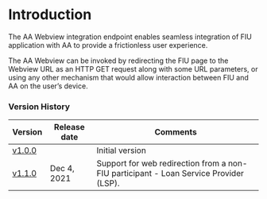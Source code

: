 # Introduction

The AA Webview integration endpoint enables seamless integration of FIU application with AA to provide a frictionless user experience.

The AA Webview can be invoked by redirecting the FIU page to the Webview URL as an HTTP GET request along with some URL parameters, or using any other mechanism that would allow interaction between FIU and AA on the user’s device.

### Version History

| Version                                                                   | Release date | Comments                                                                              |
| ------------------------------------------------------------------------- | ------------ | ------------------------------------------------------------------------------------- |
| [v1.0.0](https://sahamati.gitbook.io/aa-redirection-guidelines/v/1.0.0/)  |              | Initial version                                                                       |
| [v1.1.0](https://sahamati.gitbook.io/aa-redirection-guidelines/v/1.1.0/)  | Dec 4, 2021  | Support for web redirection from a non-FIU participant - Loan Service Provider (LSP). |


